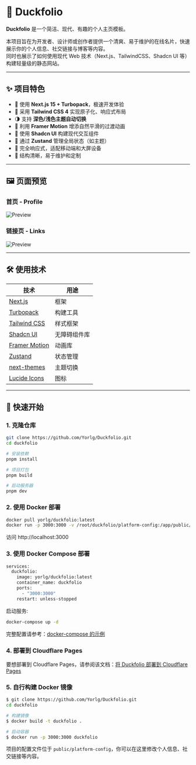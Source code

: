 # 🦆 Duckfolio

**Duckfolio** 是一个简洁、现代、有趣的个人主页模板。

本项目旨在为开发者、设计师或创作者提供一个清爽、易于维护的在线名片，快速展示你的个人信息、社交链接与博客等内容。  
同时也展示了如何使用现代 Web 技术（Next.js、TailwindCSS、Shadcn UI 等）构建轻量级的静态网站。

---

## ✨ 项目特色

- 🚀 使用 **Next.js 15 + Turbopack**，极速开发体验
- 🎨 采用 **Tailwind CSS 4** 实现原子化、响应式布局
- 🌗 支持 **深色/浅色主题自动切换**
- 💫 利用 **Framer Motion** 增添自然平滑的过渡动画
- 🧩 使用 **Shadcn UI** 构建现代交互组件
- 🧠 通过 **Zustand** 管理全局状态（如主题）
- 📱 完全响应式，适配移动端和大屏设备
- 🧼 结构清晰，易于维护和定制

---

## 🖼️ 页面预览

### 首页 - Profile  
![Preview](https://blog.yorlg.it/wp-content/uploads/2025/05/Duckfolio-Preview1.png)

### 链接页 - Links  
![Preview](https://blog.yorlg.it/wp-content/uploads/2025/05/Duckfolio-Preview2.png)

---

## 🛠️ 使用技术

| 技术                                                      | 用途         |
| --------------------------------------------------------- | ------------ |
| [Next.js](https://nextjs.org/)                            | 框架         |
| [Turbopack](https://turbo.build/pack)                     | 构建工具     |
| [Tailwind CSS](https://tailwindcss.com/)                  | 样式框架     |
| [Shadcn UI](https://ui.shadcn.com/ )                      | 无障碍组件库 |
| [Framer Motion](https://www.framer.com/motion/)           | 动画库       |
| [Zustand](https://github.com/pmndrs/zustand)              | 状态管理     |
| [next-themes](https://github.com/pacocoursey/next-themes) | 主题切换     |
| [Lucide Icons](https://lucide.dev/)                       | 图标         |

---

## 🚀 快速开始

### 1. 克隆仓库

```bash
git clone https://github.com/Yorlg/Duckfolio.git
cd duckfolio

# 安装依赖
pnpm install

# 项目打包
pnpm build

# 启动服务器
pnpm dev
```
### 2. 使用 Docker 部署

```bash
docker pull yorlg/duckfolio:latest
docker run -p 3000:3000 -v /root/duckfolio/platform-config:/app/public/platform-config yorlg/duckfolio:latest
```
访问 http://localhost:3000

### 3. 使用 Docker Compose 部署
```bash
services:
  duckfolio:
    image: yorlg/duckfolio:latest
    container_name: duckfolio
    ports:
      - "3000:3000"
    restart: unless-stopped
```
启动服务:
```bash
docker-compose up -d
```

完整配置请参考：[docker-compose 的示例](docker-compose.yml)

### 4. 部署到 Cloudflare Pages

要想部署到 Cloudflare Pages，请参阅该文档：[将 Duckfolio 部署到 Cloudflare Pages](docs/deploy-to-cloudflare-pages.md)

### 5. 自行构建 Docker 镜像

```bash
$ git clone https://github.com/Yorlg/Duckfolio.git
cd duckfolio

# 构建镜像
$ docker build -t duckfolio .

# 启动容器
$ docker run -p 3000:3000 duckfolio
```

项目的配置文件位于 `public/platform-config`，你可以在这里修改个人信息、社交链接等内容。